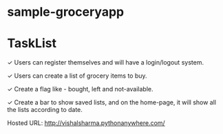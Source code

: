 # sample-groceryapp

# TaskList 


&check; Users can register themselves and will have a login/logout system.

&check; Users can create a list of grocery items to buy.

&check; Create a flag like - bought, left and not-available.

&check; Create a bar to show saved lists, and on the home-page, it will show all the lists according to date.

Hosted URL: http://vishalsharma.pythonanywhere.com/
